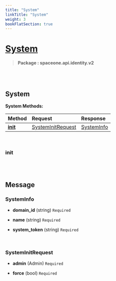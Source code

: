```yaml
---
title: "System"
linkTitle: "System"
weight: 3
bookFlatSection: true
---
```

# [System](#System)



>  **Package : spaceone.api.identity.v2**

<br>
<br>

## System





**System Methods:**


| Method | Request | Response |
| :----- | :-------- | :-------- |
| [**init**](./System#init) | [SystemInitRequest](System#systeminitrequest) | [SystemInfo](System#systeminfo) |



    
<br>

### init










    


<br>
<br>

## Message



### SystemInfo
* **domain_id** (string)   `Required` 

    
* **name** (string)   `Required` 

    
* **system_token** (string)   `Required` 

    <br>

### SystemInitRequest
* **admin** (Admin)   `Required` 

    
* **force** (bool)   `Required` 

    <br>
